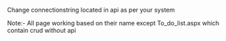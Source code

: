 Change connectionstring located in api as per your system
<connectionStrings>
		 <add name="conn" connectionString="data source=occweb05; initial catalog=Student; user id=sa; password=odpserver550810998@;" providerName="system.data.sqlclient"/>
		</connectionStrings>

  Note:- All page working based on their name except To_do_list.aspx which contain crud without api  
